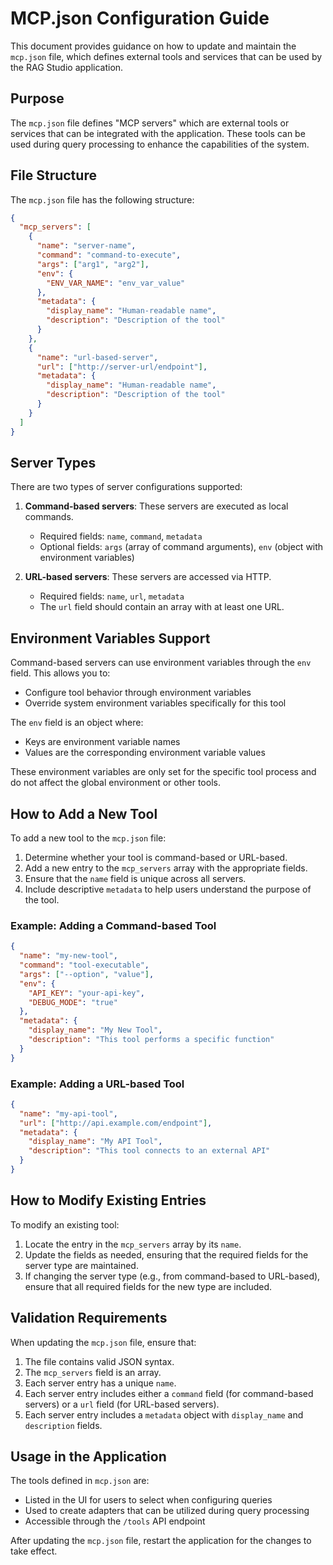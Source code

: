# MCP.json Configuration Guide

This document provides guidance on how to update and maintain the `mcp.json` file, which defines external tools and services that can be used by the RAG Studio application.

## Purpose

The `mcp.json` file defines "MCP servers" which are external tools or services that can be integrated with the application. These tools can be used during query processing to enhance the capabilities of the system.

## File Structure

The `mcp.json` file has the following structure:

```json
{
  "mcp_servers": [
    {
      "name": "server-name",
      "command": "command-to-execute",
      "args": ["arg1", "arg2"],
      "env": {
        "ENV_VAR_NAME": "env_var_value"
      },
      "metadata": {
        "display_name": "Human-readable name",
        "description": "Description of the tool"
      }
    },
    {
      "name": "url-based-server",
      "url": ["http://server-url/endpoint"],
      "metadata": {
        "display_name": "Human-readable name",
        "description": "Description of the tool"
      }
    }
  ]
}
```

## Server Types

There are two types of server configurations supported:

1. **Command-based servers**: These servers are executed as local commands.
   - Required fields: `name`, `command`, `metadata`
   - Optional fields: `args` (array of command arguments), `env` (object with environment variables)

2. **URL-based servers**: These servers are accessed via HTTP.
   - Required fields: `name`, `url`, `metadata`
   - The `url` field should contain an array with at least one URL.

## Environment Variables Support

Command-based servers can use environment variables through the `env` field. This allows you to:

- Configure tool behavior through environment variables
- Override system environment variables specifically for this tool

The `env` field is an object where:
- Keys are environment variable names
- Values are the corresponding environment variable values

These environment variables are only set for the specific tool process and do not affect the global environment or other tools.

## How to Add a New Tool

To add a new tool to the `mcp.json` file:

1. Determine whether your tool is command-based or URL-based.
2. Add a new entry to the `mcp_servers` array with the appropriate fields.
3. Ensure that the `name` field is unique across all servers.
4. Include descriptive `metadata` to help users understand the purpose of the tool.

### Example: Adding a Command-based Tool

```json
{
  "name": "my-new-tool",
  "command": "tool-executable",
  "args": ["--option", "value"],
  "env": {
    "API_KEY": "your-api-key",
    "DEBUG_MODE": "true"
  },
  "metadata": {
    "display_name": "My New Tool",
    "description": "This tool performs a specific function"
  }
}
```

### Example: Adding a URL-based Tool

```json
{
  "name": "my-api-tool",
  "url": ["http://api.example.com/endpoint"],
  "metadata": {
    "display_name": "My API Tool",
    "description": "This tool connects to an external API"
  }
}
```

## How to Modify Existing Entries

To modify an existing tool:

1. Locate the entry in the `mcp_servers` array by its `name`.
2. Update the fields as needed, ensuring that the required fields for the server type are maintained.
3. If changing the server type (e.g., from command-based to URL-based), ensure that all required fields for the new type are included.

## Validation Requirements

When updating the `mcp.json` file, ensure that:

1. The file contains valid JSON syntax.
2. The `mcp_servers` field is an array.
3. Each server entry has a unique `name`.
4. Each server entry includes either a `command` field (for command-based servers) or a `url` field (for URL-based servers).
5. Each server entry includes a `metadata` object with `display_name` and `description` fields.

## Usage in the Application

The tools defined in `mcp.json` are:
- Listed in the UI for users to select when configuring queries
- Used to create adapters that can be utilized during query processing
- Accessible through the `/tools` API endpoint

After updating the `mcp.json` file, restart the application for the changes to take effect.
